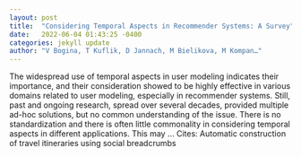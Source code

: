 ```yaml
---
layout: post
title:  "Considering Temporal Aspects in Recommender Systems: A Survey"
date:   2022-06-04 01:43:25 -0400
categories: jekyll update
author: "V Bogina, T Kuflik, D Jannach, M Bielikova, M Kompan…"
---
```

The widespread use of temporal aspects in user modeling indicates their importance, and their consideration showed to be highly effective in various domains related to user modeling, especially in recommender systems. Still, past and ongoing research, spread over several decades, provided multiple ad-hoc solutions, but no common understanding of the issue. There is no standardization and there is often little commonality in considering temporal aspects in different applications. This may … Cites: ‪Automatic construction of travel itineraries using social breadcrumbs‬